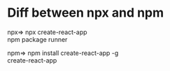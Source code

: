 # Diff between npx and npm

npx=> npx create-react-app <project-name>
    <br>
      npm package runner

npm=> npm install create-react-app -g
    <br>
      create-react-app <project-name>

